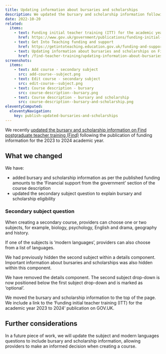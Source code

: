 ```yaml
---
title: Updating information about bursaries and scholarships
description: We updated the bursary and scholarship information following the publication of funding information for the academic year 2023 to 2024
date: 2022-10-20
related:
  items:
    - text: Funding initial teacher training (ITT) for the academic year 2023 to 2024
      href: https://www.gov.uk/government/publications/funding-initial-teacher-training-itt/funding-initial-teacher-training-itt-academic-year-2023-to-2024
    - text: Get Into Teaching funding and support
      href: https://getintoteaching.education.gov.uk/funding-and-support
    - text: Updating information about bursaries and scholarships on Find postgraduate teacher training
      href: /find-teacher-training/updating-information-about-bursaries-and-scholarships/
screenshots:
  items:
    - text: Add course - secondary subject
      src: add-course--subject.png
    - text: Edit course - secondary subject
      src: edit-course--subject.png
    - text: Course description - bursary
      src: course-description--bursary.png
    - text: Course description - bursary and scholarship
      src: course-description--bursary-and-scholarship.png
eleventyComputed:
  eleventyNavigation:
    key: publish-updated-bursaries-and-scholarships
---
```


We recently [updated the bursary and scholarship information on Find postgraduate teacher training (Find)](/find-teacher-training/updating-bursary-and-scholarship-information/) following the publication of funding information for the 2023 to 2024 academic year.

## What we changed

We have:

- added bursary and scholarship information as per the published funding amounts to the ‘Financial support from the government’ section of the course description
- updated the secondary subject question to explain bursary and scholarship eligibility

### Secondary subject question

When creating a secondary course, providers can choose one or two subjects, for example, biology, psychology, English and drama, geography and history.

If one of the subjects is ‘modern languages’, providers can also choose from a list of languages.

We had previously hidden the second subject within a details component. Important information about bursaries and scholarships was also hidden within this component.

We have removed the details component. The second subject drop-down is now positioned below the first subject drop-down and is marked as ‘optional’.

We moved the bursary and scholarship information to the top of the page. We include a link to the ‘Funding initial teacher training (ITT) for the academic year 2023 to 2024’ publication on GOV.UK.

## Further considerations

In a future piece of work, we will update the subject and modern languages questions to include bursary and scholarship information, allowing providers to make an informed decision when creating a course.
